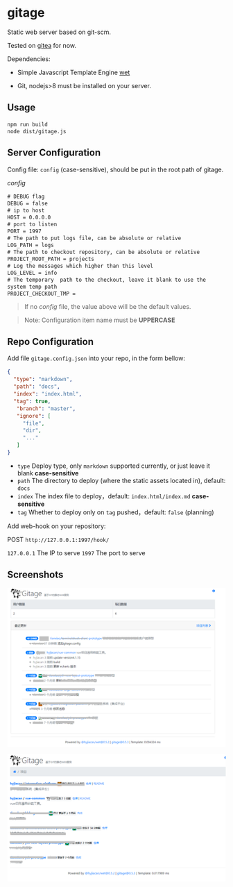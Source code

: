# gitage

Static web server based on git-scm.

Tested on [gitea](https://gitea.io/) for now.

Dependencies:

- Simple Javascript Template Engine [wet](http://github.com/hyjiacan/wet)

- Git, nodejs>8 must be installed on your server.

## Usage

```shell script
npm run build
node dist/gitage.js
```

## Server Configuration

Config file: `config` (case-sensitive), should be put in the root path of gitage.

*config*
```
# DEBUG flag
DEBUG = false
# ip to host
HOST = 0.0.0.0
# port to listen
PORT = 1997
# The path to put logs file, can be absolute or relative 
LOG_PATH = logs
# The path to checkout repository, can be absolute or relative
PROJECT_ROOT_PATH = projects
# Log the messages which higher than this level
LOG_LEVEL = info
# The temporary  path to the checkout, leave it blank to use the system temp path
PROJECT_CHECKOUT_TMP = 
```

> If no _config_ file, the value above will be the default values.

> Note: Configuration item name must be **UPPERCASE**

## Repo Configuration

Add file `gitage.config.json` into your repo, in the form bellow:

```json
{
  "type": "markdown",
  "path": "docs",
  "index": "index.html",
  "tag": true,
   "branch": "master",
   "ignore": [
     "file",
     "dir",
     "..."
   ]
}
```

- `type` Deploy type, only `markdown` supported currently, or just leave it blank **case-sensitive**
- `path` The directory to deploy (where the static assets located in), default: `docs`
- `index` The index file to deploy，default: `index.html/index.md` **case-sensitive**
- `tag` Whether to deploy only on `tag` pushed，default: `false` (planning)

Add web-hook on your repository:

POST `http://127.0.0.1:1997/hook/`


`127.0.0.1` The IP to serve
`1997` The port to serve

## Screenshots

![1](./docs/images/1.png)

![2](./docs/images/2.png)